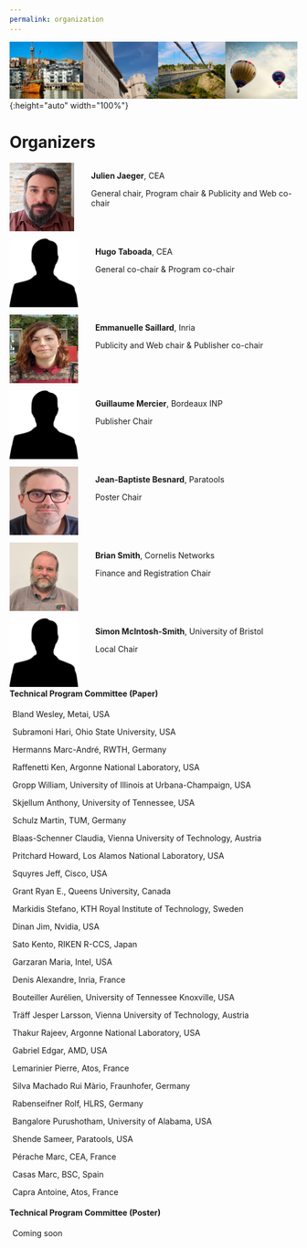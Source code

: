 ```yaml
---
permalink: organization
---
```


![Banner](/assets/banner-B.png){:height="auto" width="100%"}

<h1>Organizers</h1>

<p> </p>



<div id="divcommittee">

  <div style="display: flex; flex-direction:row;">
    <div><img src="assets/julien.jpg" alt="Julien" width="120" height="120" /></div>
    <div style="margin-left: 30px;"> <p><b>Julien Jaeger</b>, CEA</p> <p>General chair, Program chair & Publicity and Web co-chair</p> </div> 
  </div> 

  <div style="display: flex; flex-direction:row;"> 
    <div style="margin-top: 10px;"><img src="assets/silhouette.png" alt="Hugo" width="120" height="120" /></div>
    <div style="margin-left: 30px; margin-top: 10px;"><p><b>Hugo Taboada</b>, CEA</p> <p>General co-chair & Program co-chair</p></div>
  </div>

   <div style="display: flex; flex-direction:row;">
     <div style="margin-top: 10px;"><img src="assets/Emma.jpeg" alt="Emma" width="120" height="120" /></div>
     <div style="margin-left: 30px; margin-top: 10px;"> <p><b>Emmanuelle Saillard</b>, Inria</p> <p> Publicity and Web chair & Publisher co-chair</p> </div> 
   </div> 

   <div style="display: flex; flex-direction:row;">
     <div style="margin-top: 10px;"><img src="assets/silhouette.png" alt="Guillaume" width="120" height="120" /></div>
     <div style="margin-left: 30px; margin-top: 10px;"> <p><b>Guillaume Mercier</b>, Bordeaux INP</p> <p>Publisher Chair </p></div> 
   </div> 

   <div style="display: flex; flex-direction:row;">
     <div style="margin-top: 10px;"><img src="assets/jb.png" alt="JB" width="120" height="120" /></div> 
     <div style="margin-left: 30px; margin-top: 10px;"> <p><b>Jean-Baptiste Besnard</b>, Paratools</p> <p>Poster Chair</p></div> 
   </div> 

   <div style="display: flex; flex-direction:row;">
     <div style="margin-top: 10px;"><img src="assets/BrianSmith.png" alt="Brian" width="120" height="120" /></div> 
     <div style="margin-left: 30px; margin-top: 10px;"> <p><b>Brian Smith</b>, Cornelis Networks</p> <p>Finance and Registration Chair</p></div> 
   </div> 

   <div style="display: flex; flex-direction:row;">
     <div style="margin-top: 10px;"><img src="assets/silhouette.png" alt="Simon" width="120" height="120" /></div> 
     <div style="margin-left: 30px; margin-top: 10px;"> <p><b>Simon McIntosh-Smith</b>, University of Bristol</p> <p>Local Chair</p></div> 
   </div> 

</div>


<div id="divcard">
<div class="card text-justify conference-text">
      <div class="card-header text-white bg-inverse">
         <i class="mr"></i><strong>Technical Program Committee (Paper)</strong>
      </div>
         <div class="card-block bg-faded committee" style="padding: 5px">
          <p>Bland Wesley, Metai, USA</p>
          <p>Subramoni Hari, Ohio State University, USA</p>
          <p>Hermanns Marc-André, RWTH, Germany</p>
          <p>Raffenetti Ken, Argonne National Laboratory, USA</p>
          <p>Gropp William, University of Illinois at Urbana-Champaign, USA</p>
          <p>Skjellum Anthony, University of Tennessee, USA</p>
          <p>Schulz Martin, TUM, Germany</p>
          <p>Blaas-Schenner Claudia, Vienna University of Technology, Austria</p>
          <p>Pritchard Howard, Los Alamos National Laboratory, USA</p>
          <p>Squyres Jeff, Cisco, USA</p>
          <p>Grant Ryan E., Queens University, Canada</p>
          <p>Markidis Stefano, KTH Royal Institute of Technology, Sweden</p>
          <p>Dinan Jim, Nvidia, USA</p>
          <p>Sato Kento, RIKEN R-CCS, Japan</p>
          <p>Garzaran Maria, Intel, USA</p>
          <p>Denis Alexandre, Inria, France</p>
          <p>Bouteiller Aurélien, University of Tennessee Knoxville, USA</p>
          <p>Träff Jesper Larsson, Vienna University of Technology, Austria</p>
          <p>Thakur Rajeev, Argonne National Laboratory, USA</p>
          <p>Gabriel Edgar, AMD, USA</p>
          <p>Lemarinier Pierre, Atos, France</p>
          <p>Silva Machado Rui Màrio, Fraunhofer, Germany</p>
          <p>Rabenseifner Rolf, HLRS, Germany</p>
          <p>Bangalore Purushotham, University of Alabama, USA</p>
          <p>Shende Sameer, Paratools, USA</p>
          <p>Pérache Marc, CEA, France</p>
          <p>Casas Marc, BSC, Spain</p>
          <p>Capra Antoine, Atos, France</p>
   	  <!-- <p>Koziol Quincey, Amazon, USA</p>
          <p>Leon Edgar, Lawrence Livermore National Laboratory, USA</p>
          <p>Hammond Jeff, XXX, XXX</p>
          <p>Protze Joachim, RWTH, Germany</p>
          <p>Dosanj Matthew, SNL, XXX</p>
          <p>Schonberg Whitney, SNL, XXX</p>
          <p>Castel Adrien, Universitat Jaume 1, XXX</p>
          <p>Schuchart Joseph, UTK, XXX</p>
          <p>Schneider Timo, ETH Zurich, Switzerland</p> -->
      </div>
      </div>

<div class="card">
      <div class="card-header text-white bg-inverse">
         <i class="mr"></i><strong>Technical Program Committee (Poster)</strong>
      </div>
         <div class="card-block bg-faded committee" style="padding: 5px">
          <p>Coming soon</p>
      </div>
      </div>

</div>

